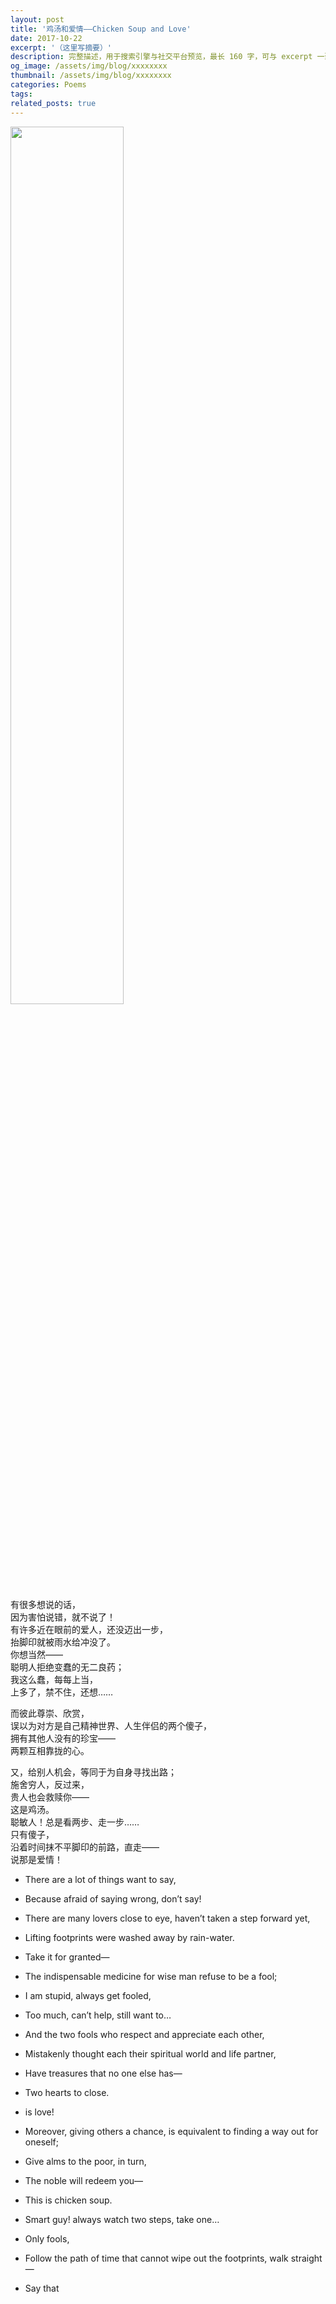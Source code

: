```yaml
---
layout: post
title: '鸡汤和爱情——Chicken Soup and Love'
date: 2017-10-22
excerpt: '（这里写摘要）'
description: 完整描述，用于搜索引擎与社交平台预览，最长 160 字，可与 excerpt 一致
og_image: /assets/img/blog/xxxxxxxx
thumbnail: /assets/img/blog/xxxxxxxx
categories: Poems
tags: 
related_posts: true
---
```


<img src="{{ '/assets/img/blog/xxxxxxxx' | relative_url }}" style="width:60%;">

有很多想说的话，  
因为害怕说错，就不说了！  
有许多近在眼前的爱人，还没迈出一步，  
抬脚印就被雨水给冲没了。  
你想当然——  
聪明人拒绝变蠢的无二良药；  
我这么蠢，每每上当，  
上多了，禁不住，还想……

而彼此尊崇、欣赏，  
误以为对方是自己精神世界、人生伴侣的两个傻子，  
拥有其他人没有的珍宝——  
两颗互相靠拢的心。

又，给别人机会，等同于为自身寻找出路；  
施舍穷人，反过来，  
贵人也会救赎你——  
这是鸡汤。  
聪敏人！总是看两步、走一步……  
只有傻子，  
沿着时间抹不平脚印的前路，直走——  
说那是爱情！

- There are a lot of things want to say,
- Because afraid of saying wrong, don’t say!
- There are many lovers close to eye, haven’t taken a step forward yet,
- Lifting footprints were washed away by rain-water.
- Take it for granted—
- The indispensable medicine for wise man refuse to be a fool;
- I am stupid, always get fooled,
- Too much, can’t help, still want to…

- And the two fools who respect and appreciate each other,
- Mistakenly thought each their spiritual world and life partner,
- Have treasures that no one else has—
- Two hearts to close.
- is love!

- Moreover, giving others a chance, is equivalent to finding a way out for oneself;
- Give alms to the poor, in turn,
- The noble will redeem you—
- This is chicken soup.
- Smart guy! always watch two steps, take one…
- Only fools,
- Follow the path of time that cannot wipe out the footprints, walk straight—
- Say that